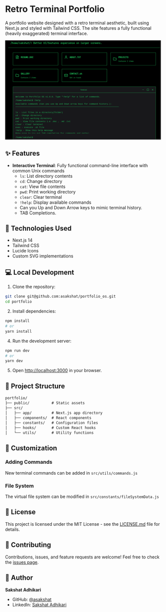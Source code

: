 # Retro Terminal Portfolio

A  portfolio website designed with a retro terminal aesthetic, built using Next.js and styled with Tailwind CSS. The site features a fully functional (heavily exaggerated) terminal interface.

![Portfolio Preview](public/preview.png)

## ✨ Features

- **Interactive Terminal**: Fully functional command-line interface with common Unix commands
  - `ls`: List directory contents
  - `cd`: Change directory
  - `cat`: View file contents
  - `pwd`: Print working directory
  - `clear`: Clear terminal
  - `!help`: Display available commands
  - Can you Up and Down Arrow keys to mimic terminal history.
  - TAB Completions. 



## 🚀 Technologies Used

- Next.js 14
- Tailwind CSS
- Lucide Icons
- Custom SVG implementations

## 💻 Local Development

1. Clone the repository:
```bash
git clone git@github.com:asakshat/portfolio_os.git
cd portfolio
```

2. Install dependencies:
```bash
npm install
# or
yarn install
```


4. Run the development server:
```bash
npm run dev
# or
yarn dev
```

5. Open [http://localhost:3000](http://localhost:3000) in your browser.

## 📁 Project Structure

```
portfolio/
├── public/          # Static assets
├── src/
│   ├── app/         # Next.js app directory
│   ├── components/  # React components
│   ├── constants/   # Configuration files
│   ├── hooks/       # Custom React hooks
│   └── utils/       # Utility functions
```

## 🎨 Customization


### Adding Commands
New terminal commands can be added in `src/utils/commands.js`

### File System
The virtual file system can be modified in `src/constants/fileSystemData.js`

## 📝 License

This project is licensed under the MIT License - see the [LICENSE.md](LICENSE.md) file for details.

## 🤝 Contributing

Contributions, issues, and feature requests are welcome! Feel free to check the [issues page](https://github.com/yourusername/portfolio/issues).

## 👤 Author

**Sakshat Adhikari**
- GitHub: [@asakshat](https://github.com/asakshat)
- LinkedIn: [Sakshat Adhikari](https://www.linkedin.com/in/sakshat-adhikari-8a6a10222/)